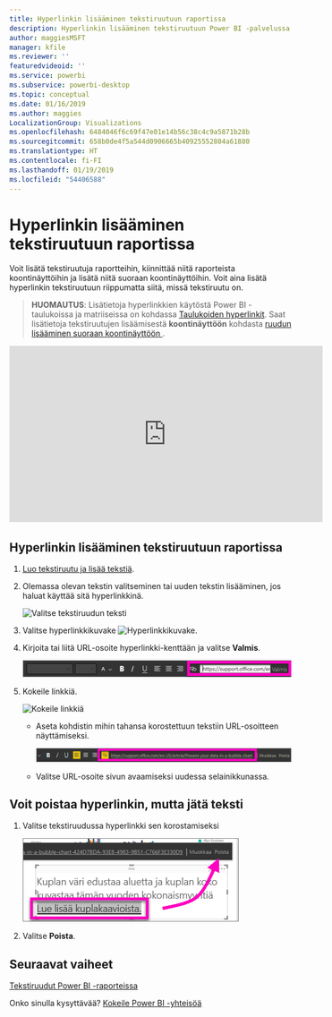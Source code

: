 ```yaml
---
title: Hyperlinkin lisääminen tekstiruutuun raportissa
description: Hyperlinkin lisääminen tekstiruutuun Power BI -palvelussa ja Desktopissa
author: maggiesMSFT
manager: kfile
ms.reviewer: ''
featuredvideoid: ''
ms.service: powerbi
ms.subservice: powerbi-desktop
ms.topic: conceptual
ms.date: 01/16/2019
ms.author: maggies
LocalizationGroup: Visualizations
ms.openlocfilehash: 6484046f6c69f47e01e14b56c38c4c9a5871b28b
ms.sourcegitcommit: 658b0de4f5a544d0906665b40925552804a61880
ms.translationtype: HT
ms.contentlocale: fi-FI
ms.lasthandoff: 01/19/2019
ms.locfileid: "54406588"
---
```

# <a name="add-a-hyperlink-to-a-text-box-in-a-report"></a>Hyperlinkin lisääminen tekstiruutuun raportissa
Voit lisätä tekstiruutuja raportteihin, kiinnittää niitä raporteista koontinäyttöihin ja lisätä niitä suoraan koontinäyttöihin. Voit aina lisätä hyperlinkin tekstiruutuun riippumatta siitä, missä tekstiruutu on.  

> **HUOMAUTUS**: Lisätietoja hyperlinkkien käytöstä Power BI -taulukoissa ja matriiseissa on kohdassa [Taulukoiden hyperlinkit](power-bi-hyperlinks-in-tables.md). Saat lisätietoja tekstiruutujen lisäämisestä **koontinäyttöön** kohdasta [ruudun lisääminen suoraan koontinäyttöön ](service-dashboard-add-widget.md). 
> 
> 

<iframe width="560" height="315" src="https://www.youtube.com/embed/_3q6VEBhGew#t=0m55s" frameborder="0" allowfullscreen></iframe>


## <a name="to-add-a-hyperlink-to-a-text-box-in-a-report"></a>Hyperlinkin lisääminen tekstiruutuun raportissa
1. [Luo tekstiruutu ja lisää tekstiä](power-bi-reports-add-text-and-shapes.md). 
2. Olemassa olevan tekstin valitseminen tai uuden tekstin lisääminen, jos haluat käyttää sitä hyperlinkkinä.
   
   ![Valitse tekstiruudun teksti](media/service-add-hyperlink-to-text-box/power-bi-hyperlink-new.png)
3. Valitse hyperlinkkikuvake ![Hyperlinkkikuvake](media/service-add-hyperlink-to-text-box/power-bi-hyperlink-icon.png).
4. Kirjoita tai liitä URL-osoite hyperlinkki-kenttään ja valitse **Valmis**.
   
   ![Kirjoita tai liitä URL-osoite hyperlinkki-kenttään](media/service-add-hyperlink-to-text-box/power-bi-add-link.png)
5. Kokeile linkkiä.  
   
   ![Kokeile linkkiä](media/service-add-hyperlink-to-text-box/power-bi-test-link.png)
   
   * Aseta kohdistin mihin tahansa korostettuun tekstiin URL-osoitteen näyttämiseksi.  
     
      ![Aseta kohdistin mihin tahansa korostettuun tekstiin](media/service-add-hyperlink-to-text-box/power-bi-hyperlink-edit.png)
   * Valitse URL-osoite sivun avaamiseksi uudessa selainikkunassa.

## <a name="to-remove-the-hyperlink-but-leave-the-text"></a>Voit poistaa hyperlinkin, mutta jätä teksti
1. Valitse tekstiruudussa hyperlinkki sen korostamiseksi
   
     ![Poista hyperlinkki](media/service-add-hyperlink-to-text-box/power-bi-hyperlink-remove.png)
2. Valitse **Poista**. 

## <a name="next-steps"></a>Seuraavat vaiheet
[Tekstiruudut Power BI -raporteissa](power-bi-reports-add-text-and-shapes.md)

Onko sinulla kysyttävää? [Kokeile Power BI -yhteisöä](http://community.powerbi.com/)

